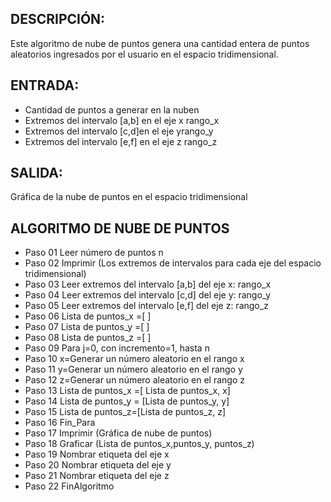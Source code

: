 ## DESCRIPCIÓN:
Este algoritmo de nube de puntos genera una cantidad entera
de puntos aleatorios ingresados por el usuario en el espacio tridimensional.

## ENTRADA:
- Cantidad de puntos a generar en la nuben
- Extremos del intervalo [a,b] en el eje x rango_x 
- Extremos del intervalo [c,d]en el eje yrango_y
- Extremos del intervalo [e,f] en el eje z rango_z

## SALIDA:
Gráfica de la nube de puntos en el espacio tridimensional

## ALGORITMO DE NUBE DE PUNTOS
- Paso 01   Leer número de puntos n
- Paso 02   Imprimir (Los extremos de intervalos  para cada eje del espacio tridimensional)
- Paso 03   Leer extremos del intervalo [a,b] del eje x: rango_x
- Paso 04   Leer extremos del intervalo [c,d] del eje y: rango_y
- Paso 05   Leer extremos del intervalo [e,f] del eje z: rango_z
- Paso 06   Lista de puntos_x =[ ]
- Paso 07   Lista de puntos_y =[ ]
- Paso 08   Lista de puntos_z =[ ]
- Paso 09   Para j=0, con incremento=1, hasta n
- Paso 10   x=Generar un número aleatorio en el rango x
- Paso 11   y=Generar un número aleatorio en el rango y
- Paso 12   z=Generar un número aleatorio en el rango z
- Paso 13   Lista de puntos_x =[ Lista de puntos_x, x]
- Paso 14   Lista de puntos_y = [Lista de puntos_y, y]
- Paso 15   Lista de puntos_z=[Lista de puntos_z, z]
- Paso 16   Fin_Para
- Paso 17   Imprimir (Gráfica de nube de puntos)
- Paso 18   Graficar (Lista de puntos_x,puntos_y, puntos_z)
- Paso 19   Nombrar etiqueta del eje x
- Paso 20   Nombrar etiqueta del eje y
- Paso 21   Nombrar etiqueta del eje z
- Paso 22   FinAlgoritmo
